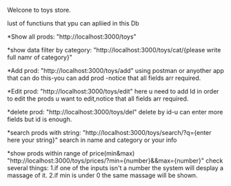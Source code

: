 Welcone to toys store.

lust of functiuns that ypu can apliied in this Db

*Show all prods:
"http://localhost:3000/toys"

*show data filter by category:
"http://localhost:3000/toys/cat/{please write full namr of category}"

*Add prod:
"http://localhost:3000/toys/add"
using postman or anyother app that can do this-you can add prod -notice that all fields arr required.

*Edit prod:
"http://localhost:3000/toys/edit"
here u need to add Id in order to edit the prods u want to edit,notice that all fields arr required.

*delete prod:
"http://localhost:3000/toys/del"
delete by id-u can enter more fields but id is enough.

*search prods with string:
"http://localhost:3000/toys/search/?q={enter here your string}"
search in name and category or your info

*show prods within range of price(min&max)
"http://localhost:3000/toys/prices/?min={number}&&max={number}"
check several things:
1.if one of the inputs isn't a number the system will desplay a massage of it.
2.if min is under 0 the same massage will be shown.


